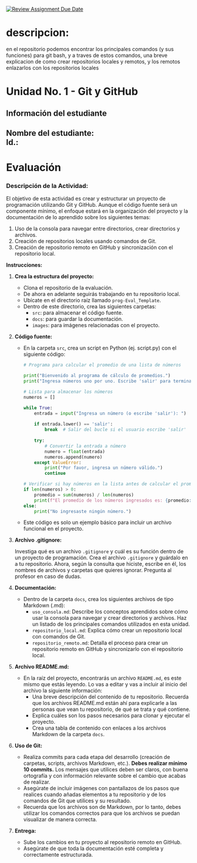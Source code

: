 [![Review Assignment Due Date](https://classroom.github.com/assets/deadline-readme-button-22041afd0340ce965d47ae6ef1cefeee28c7c493a6346c4f15d667ab976d596c.svg)](https://classroom.github.com/a/SoiS0_7u)
# descripcion:
 en el repositorio podemos encontrar los principales comandos (y sus funciones) para git bash, y a traves de estos comandos, una breve explicacion de como crear repositorios locales y remotos, y los remotos enlazarlos con los repositorios locales
# Unidad No. 1 - Git y GitHub
## Información del estudiante  
Nombre del estudiante:  
Id.:  
---
# Evaluación

### **Descripción de la Actividad:**

El objetivo de esta actividad es crear y estructurar un proyecto de programación utilizando Git y GitHub. Aunque el código fuente será un componente mínimo, el enfoque estará en la organización del proyecto y la documentación de lo aprendido sobre los siguientes temas:

1. Uso de la consola para navegar entre directorios, crear directorios y archivos.
2. Creación de repositorios locales usando comandos de Git.
3. Creación de repositorio remoto en GitHub y sincronización con el repositorio local.

**Instrucciones:**

1. **Crea la estructura del proyecto:**
    - Clona el repositorio de la evaluación.
    - De ahora en adelante seguirás trabajando en tu repositorio local.
    - Ubícate en el directorio raíz llamado `prog-Eval_Template`.
    - Dentro de este directorio, crea las siguientes carpetas:
        - `src`: para almacenar el código fuente.
        - `docs`: para guardar la documentación.
        - `images`: para imágenes relacionadas con el proyecto.
2. **Código fuente:**
    - En la carpeta `src`, crea un script en Python (ej. script.py) con el siguiente código:
        
        ```python
        # Programa para calcular el promedio de una lista de números
        
        print("Bienvenido al programa de cálculo de promedios.")
        print("Ingresa números uno por uno. Escribe 'salir' para terminar.")
        
        # Lista para almacenar los números
        numeros = []
        
        while True:
            entrada = input("Ingresa un número (o escribe 'salir'): ")
            
            if entrada.lower() == 'salir':
                break  # Salir del bucle si el usuario escribe 'salir'
            
            try:
                # Convertir la entrada a número
                numero = float(entrada)
                numeros.append(numero)
            except ValueError:
                print("Por favor, ingresa un número válido.")
                continue
        
        # Verificar si hay números en la lista antes de calcular el promedio
        if len(numeros) > 0:
            promedio = sum(numeros) / len(numeros)
            print(f"El promedio de los números ingresados es: {promedio:.2f}")
        else:
            print("No ingresaste ningún número.")
        
        ```
        
    - Este código es solo un ejemplo básico para incluir un archivo funcional en el proyecto.
3. **Archivo .gitignore:**
    
    Investiga qué es un archivo `.gitignore` y cuál es su función dentro de un proyecto de programación. Crea el archivo `.gitignore` y guárdalo en a tu repositorio. Ahora, según la consulta que hiciste, escribe en él, los nombres de archivos y carpetas que quieres ignorar. Pregunta al profesor en caso de dudas.
    
4. **Documentación:**
    - Dentro de la carpeta `docs`, crea los siguientes archivos de tipo Markdown (.md):
        - `uso_consola.md`: Describe los conceptos aprendidos sobre cómo usar la consola para navegar y crear directorios y archivos. Haz un listado de los principales comandos utilizados en esta unidad.
        - `repositorio_local.md`: Explica cómo crear un repositorio local con comandos de Git.
        - `repositorio_remoto.md`: Detalla el proceso para crear un repositorio remoto en GitHub y sincronizarlo con el repositorio local.
5. **Archivo README.md:**
    - En la raíz del proyecto, encontrarás un archivo `README.md`, es este mismo que estás leyendo. Lo vas a editar y vas a incluir al inicio del archivo la siguiente información:
        - Una breve descripción del contenido de tu repositorio. Recuerda que los archivos README.md están ahí para explicarle a las personas que vean tu repositorio, de qué se trata y qué contiene.
        - Explica cuáles son los pasos necesarios para clonar y ejecutar el proyecto.
        - Crea una tabla de contenido con enlaces a los archivos Markdown de la carpeta `docs`.
6. **Uso de Git:**
    - Realiza commits para cada etapa del desarrollo (creación de carpetas, scripts, archivos Markdown, etc.). **Debes realizar mínimo 10 commits.** Los mensajes que utilices deben ser claros, con buena ortografía y con información relevante sobre el cambio que acabas de realizar.
    - Asegúrate de incluir imágenes con pantallazos de los pasos que realices cuando añadas elementos a tu repositorio y de los comandos de Git que utilices y su resultado.
    - Recuerda que los archivos son de Markdown, por lo tanto, debes utilizar los comandos correctos para que los archivos se puedan visualizar de manera correcta.
7. **Entrega:**
    - Sube los cambios en tu proyecto al repositorio remoto en GitHub.
    - Asegúrate de que toda la documentación esté completa y correctamente estructurada.
